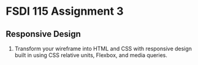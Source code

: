 # FSDI 115 Assignment 3
## Responsive Design

1. Transform your wireframe into HTML and CSS with responsive design built in using CSS relative units, Flexbox, and media queries.
